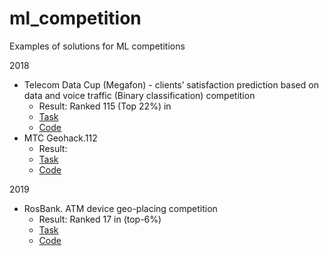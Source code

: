 # ml_competition

Examples of solutions for ML competitions

2018
-  Telecom Data Cup (Megafon) - clients’ satisfaction prediction based on data and voice traffic (Binary classification) competition
    - Result: Ranked 115 (Top 22%) in 
    - [Task](https://github.com/MailRuChamps/telecomdatacup)
    - [Code](https://github.com/yurywallet/ml_competition/tree/main/telecom_megafon)
-  МТС Geohack.112
    - Result: 
    - [Task](https://github.com/datasouls/mts-geohack)
    - [Code]() 

2019
- RosBank. ATM device geo-placing competition 
  - Result: Ranked 17 in (top-6%)
  - [Task](https://boosters.pro/championship/rosbank2/overview)
  - [Code]() 
